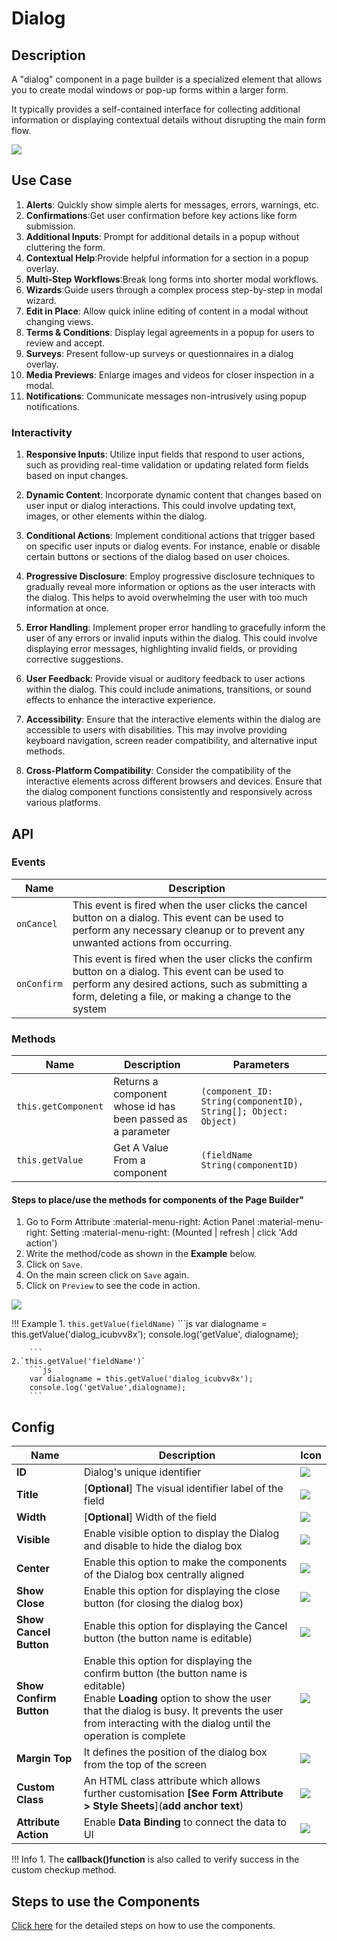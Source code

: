 # Dialog

## Description

A "dialog" component in a page builder is a specialized element that allows you to create modal windows or pop-up forms within a larger form.

It typically provides a self-contained interface for collecting additional information or displaying contextual details without disrupting the main form flow.

<img src= "/apps/components/img/dialog.png">

## Use Case

1. **Alerts**: Quickly show simple alerts for messages, errors, warnings, etc.
2. **Confirmations**:Get user confirmation before key actions like form submission.
3. **Additional Inputs**: Prompt for additional details in a popup without cluttering the form.
4. **Contextual Help**:Provide helpful information for a section in a popup overlay.
5. **Multi-Step Workflows**:Break long forms into shorter modal workflows.
6. **Wizards**:Guide users through a complex process step-by-step in modal wizard.
7. **Edit in Place**: Allow quick inline editing of content in a modal without changing views.
8. **Terms & Conditions**: Display legal agreements in a popup for users to review and accept.
9. **Surveys**: Present follow-up surveys or questionnaires in a dialog overlay.
10. **Media Previews**: Enlarge images and videos for closer inspection in a modal.
11. **Notifications**: Communicate messages non-intrusively using popup notifications.

### Interactivity

1. **Responsive Inputs**: Utilize input fields that respond to user actions, such as providing real-time validation or updating related form fields based on input changes.

2. **Dynamic Content**: Incorporate dynamic content that changes based on user input or dialog interactions. This could involve updating text, images, or other elements within the dialog.

3. **Conditional Actions**: Implement conditional actions that trigger based on specific user inputs or dialog events. For instance, enable or disable certain buttons or sections of the dialog based on user choices.

4. **Progressive Disclosure**: Employ progressive disclosure techniques to gradually reveal more information or options as the user interacts with the dialog. This helps to avoid overwhelming the user with too much information at once.

5. **Error Handling**: Implement proper error handling to gracefully inform the user of any errors or invalid inputs within the dialog. This could involve displaying error messages, highlighting invalid fields, or providing corrective suggestions.

6. **User Feedback**: Provide visual or auditory feedback to user actions within the dialog. This could include animations, transitions, or sound effects to enhance the interactive experience.

7. **Accessibility**: Ensure that the interactive elements within the dialog are accessible to users with disabilities. This may involve providing keyboard navigation, screen reader compatibility, and alternative input methods.

8. **Cross-Platform Compatibility**: Consider the compatibility of the interactive elements across different browsers and devices. Ensure that the dialog component functions consistently and responsively across various platforms.

## API

### Events

| **Name**| **Description**|
|----------------------|---------------------------------------------------------------------|
|`onCancel`| This event is fired when the user clicks the cancel button on a dialog. This event can be used to perform any necessary cleanup or to prevent any unwanted actions from occurring.|
|`onConfirm`| This event is fired when the user clicks the confirm button on a dialog. This event can be used to perform any desired actions, such as submitting a form, deleting a file, or making a change to the system|

### Methods

| **Name**| **Description**|**Parameters**|
|---------|----------------|--------------|
|`this.getComponent`|Returns a component whose id has been passed as a parameter|`(component_ID: String(componentID), String[]; Object: Object)`|
|`this.getValue`|Get A Value From a component|`(fieldName String(componentID)`|

#### Steps to place/use the methods for components of the Page Builder"

1. Go to Form Attribute :material-menu-right: Action Panel :material-menu-right: Setting :material-menu-right: (Mounted | refresh | click 'Add action')
2. Write the method/code as shown in the **Example** below.
3. Click on `Save`.
4. On the main screen click on `Save` again.
5. Click on `Preview` to see the code in action.
<img src= "/apps/components/img/alert1.png">

!!! Example
    1. `this.getValue(fieldName)`
    ```js
    var dialogname = this.getValue('dialog_icubvv8x');
    console.log('getValue', dialogname);

        ```
    2.`this.getValue('fieldName')`
        ```js
        var dialogname = this.getValue('dialog_icubvv8x');
        console.log('getValue',dialogname);
        ```

## Config

| **Name**|**Description**|**Icon**|
|---------------|----------------------------------------------------------------------------------------------------------------------------------------|--|
|**ID**| Dialog's unique identifier|<img src= "/apps/components/img/input_id.png">|
|**Title**| [**Optional**] The visual identifier label of the field|<img src= "/apps/components/img/alert_title.png">|
|**Width**| [**Optional**] Width of the field|<img src= "/apps/components/img/input_width.png">|
|**Visible**|Enable visible option to display the Dialog and disable to hide the dialog box|<img src= "/apps/components/img/dialog_visible.png">|
|**Center**| Enable this option to make the components of the Dialog box centrally aligned|<img src= "/apps/components/img/dialog_center.png">|
|**Show Close**| Enable this option for displaying the close button (for closing the dialog box)|<img src= "/apps/components/img/dialog_showclose.png">|
|**Show Cancel Button**| Enable this option for displaying the Cancel button (the button name is editable)|<img src= "/apps/components/img/dialog_showcancelbuttonpng.png">|
|**Show Confirm Button**| Enable this option for displaying the confirm button (the button name is editable)<br>Enable **Loading** option to show the user that the dialog is busy. It prevents the user from interacting with the dialog until the operation is complete|<img src= "/apps/components/img/dialog_showconfirmbutton.png">|
|**Margin Top**|It defines the position of the dialog box from the top of the screen|<img src= "/apps/components/img/dialog_magintop.png">|
|**Custom Class**| An HTML class attribute which allows further customisation **[See Form Attribute > Style Sheets**](**add anchor text**)|<img src= "/apps/components/img/input_customclass.png">|
|**Attribute Action**|Enable **Data Binding** to connect the data to UI|<img src= "/apps/components/img/dialog_attributeaction.png">|

!!! Info
    1. The **callback()function** is also called to verify success in the custom checkup method.

## Steps to use the Components

<a href="https://bani-appsection--connexcs-docs.netlify.app/apps/page-builder/#steps-to-use-components-in-the-page-builder" target="_blank">Click here</a> for the detailed steps on how to use the components.
